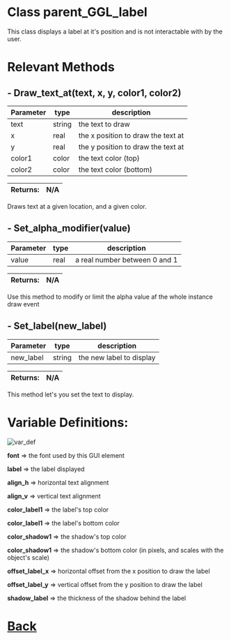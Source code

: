 # Class parent_GGL_label

This class displays a label at it's position and is not interactable with by the user.

# Relevant Methods

## - Draw_text_at(text, x, y, color1, color2)

| Parameter   |  type   |              description                   |
|--           |       --|--                                          |
|   text      | string  |           the text to draw                 |
|   x         | real    |      the x position to draw the text at    |
|   y         | real    |       the y position to draw the text at   |
|   color1    | color   |       the text color (top)                 |
|   color2    | color   |        the text color (bottom)              |

| Returns:  | N/A |
|--         |                             --|

Draws text at a given location, and a given color.

## - Set_alpha_modifier(value)

| Parameter   |  type   |              description                   |
|--           |       --|--                                          |
|   value      | real  |           a real number between 0 and 1     |

| Returns:  | N/A |
|--         |                             --|

Use this method to modify or limit the alpha value af the whole instance draw event

## - Set_label(new_label)

| Parameter   |  type   |              description                   |
|--           |       --|--                                          |
|   new_label      | string  |  the new label to display    |

| Returns:  | N/A |
|--         |                             --|

This method let's you set the text to display.

# Variable Definitions:

![var_def](https://github.com/Ced30/GML-GUI-Library-GGL-Documentation/blob/main/Images/API/GGL_instance/parent_GGL_label.png)

**font**                => the font used by this GUI element

**label**               => the label displayed

**align_h**             => horizontal text alignment

**align_v**             => vertical text alignment

**color_label1**        => the label's top color

**color_label1**        => the label's bottom color

**color_shadow1**       => the shadow's top color

**color_shadow1**       => the shadow's bottom color (in pixels, and scales with the object's scale)

**offset_label_x**      => horizontal offset from the x position to draw the label

**offset_label_y**      => vertical offset from the y position to draw the label	

**shadow_label**        => the thickness of the shadow behind the label

# [Back](https://github.com/Ced30/GML-GUI-Library-GGL-Documentation/blob/main/API/Instance%20Classes.md)

